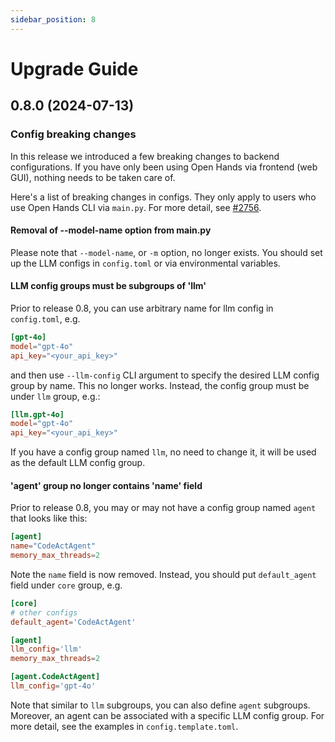 ```yaml
---
sidebar_position: 8
---
```


# Upgrade Guide

## 0.8.0 (2024-07-13)

### Config breaking changes

In this release we introduced a few breaking changes to backend configurations.
If you have only been using Open Hands via frontend (web GUI), nothing needs
to be taken care of.

Here's a list of breaking changes in configs. They only apply to users who
use Open Hands CLI via `main.py`. For more detail, see [#2756](https://github.com/All-Hands-AI/OpenHands/pull/2756).

#### Removal of --model-name option from main.py

Please note that `--model-name`, or `-m` option, no longer exists. You should set up the LLM
configs in `config.toml` or via environmental variables.

#### LLM config groups must be subgroups of 'llm'

Prior to release 0.8, you can use arbitrary name for llm config in `config.toml`, e.g.

```toml
[gpt-4o]
model="gpt-4o"
api_key="<your_api_key>"
```

and then use `--llm-config` CLI argument to specify the desired LLM config group
by name. This no longer works. Instead, the config group must be under `llm` group,
e.g.:

```toml
[llm.gpt-4o]
model="gpt-4o"
api_key="<your_api_key>"
```

If you have a config group named `llm`, no need to change it, it will be used
as the default LLM config group.

#### 'agent' group no longer contains 'name' field

Prior to release 0.8, you may or may not have a config group named `agent` that
looks like this:

```toml
[agent]
name="CodeActAgent"
memory_max_threads=2
```

Note the `name` field is now removed. Instead, you should put `default_agent` field
under `core` group, e.g.

```toml
[core]
# other configs
default_agent='CodeActAgent'

[agent]
llm_config='llm'
memory_max_threads=2

[agent.CodeActAgent]
llm_config='gpt-4o'
```

Note that similar to `llm` subgroups, you can also define `agent` subgroups.
Moreover, an agent can be associated with a specific LLM config group. For more
detail, see the examples in `config.template.toml`.
